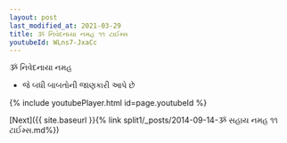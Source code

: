 ```yaml
---
layout: post
last_modified_at: 2021-03-29
title: ૐ નિવેદનાયા નમહ ૧૧ ટાઈમ્સ
youtubeId: WLns7-JxaCc
---
```

 
 
 ૐ નિવેદનાયા નમહ  
 
 -  જે બધી બાબતોની જાણકારી આપે છે 
 
  
 
  
 
 
 
 
 
 


{% include youtubePlayer.html id=page.youtubeId %}
 
[Next]({{ site.baseurl }}{% link  split1/_posts/2014-09-14-ૐ સહાય નમહ ૧૧ ટાઈમ્સ.md%})
 
